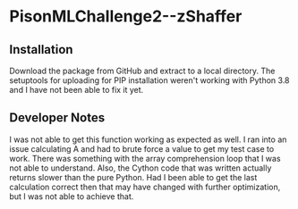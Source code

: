 # PisonMLChallenge2--zShaffer

## Installation
Download the package from GitHub and extract to a local directory. The setuptools for uploading for PIP installation weren't working with Python 3.8 and I have not been able to fix it yet. 

## Developer Notes
I was not able to get this function working as expected as well. I ran into an issue calculating A and had to brute force a value to get my test case to work. There was something with the array comprehension loop that I was not able to understand. Also, the Cython code that was written actually returns slower than the pure Python. Had I been able to get the last calculation correct then that may have changed with further optimization, but I was not able to achieve that. 
